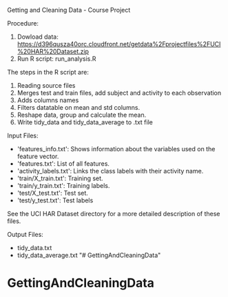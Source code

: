 Getting and Cleaning Data - Course Project


Procedure:
1. Dowload data: https://d396qusza40orc.cloudfront.net/getdata%2Fprojectfiles%2FUCI%20HAR%20Dataset.zip
2. Run R script: run_analysis.R

The steps in the R script are:
1. Reading source files
2. Merges test and train files, add subject and activity to each observation
3. Adds columns names
4. Filters datatable on mean and std columns.
5. Reshape data, group and calculate the mean.
6. Write tidy_data and tidy_data_average to .txt file


Input Files: 
- 'features_info.txt': Shows information about the variables used on the feature vector.
- 'features.txt': List of all features.
- 'activity_labels.txt': Links the class labels with their activity name.
- 'train/X_train.txt': Training set.
- 'train/y_train.txt': Training labels.
- 'test/X_test.txt': Test set.
- 'test/y_test.txt': Test labels

See the UCI HAR Dataset directory for a more detailed description of these files.

Output Files:
- tidy_data.txt
- tidy_data_average.txt
"# GettingAndCleaningData" 
# GettingAndCleaningData
